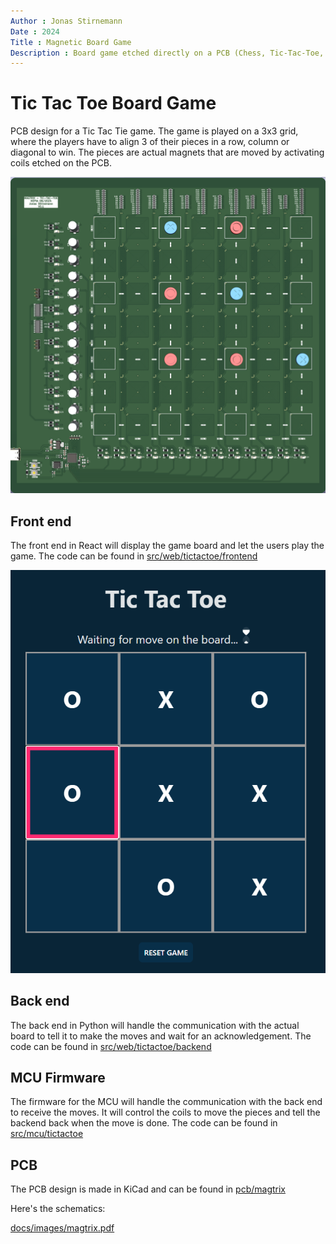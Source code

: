 ```yaml
---
Author : Jonas Stirnemann
Date : 2024
Title : Magnetic Board Game
Description : Board game etched directly on a PCB (Chess, Tic-Tac-Toe, etc.)
---
```


# Tic Tac Toe Board Game

PCB design for a Tic Tac Tie game. The game is played on a 3x3 grid, where the players have to align 3 of their pieces in a row, column or diagonal to win. The pieces are actual magnets that are moved by activating coils etched on the PCB.

![docs/images/tic-tac-toe_3d.png](docs/images/tic-tac-toe_3d.png)


## Front end

The front end in React will display the game board and let the users play the game. The code can be found in [src/web/tictactoe/frontend](src/web/tictactoe/frontend)

![docs/images/frontend.png](docs/images/frontend.png)

## Back end

The back end in Python will handle the communication with the actual board to tell it to make the moves and wait for an acknowledgement. The code can be found in [src/web/tictactoe/backend](src/web/tictactoe/backend)

## MCU Firmware

The firmware for the MCU will handle the communication with the back end to receive the moves. It will control the coils to move the pieces and tell the backend back when the move is done. The code can be found in [src/mcu/tictactoe](src/mcu/tictactoe)

## PCB

The PCB design is made in KiCad and can be found in [pcb/magtrix](pcb/magtrix)

Here's the schematics:

[docs/images/magtrix.pdf](docs/images/magtrix.pdf)

